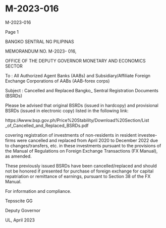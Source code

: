 # M-2023-016

M-2023-016

Page 1

BANGKO SENTRAL NG PILIPINAS

MEMORANDUM NO. M-2023- 016,

OFFICE OF THE DEPUTY GOVERNOR MONETARY AND ECONOMICS SECTOR

To : All Authorized Agent Banks (AABs) and Subsidiary/Affiliate Foreign Exchange Corporations of AABs (AAB-forex corps)

Subject : Cancelled and Replaced Bangko_ Sentral Registration Documents (BSRDs)

Please be advised that original BSRDs (issued in hardcopy) and provisional BSRDs (issued in electronic copy) listed in the following link:

https:/Awww.bsp.gov.ph/Price%20Stability/Download%20Section/List _of_Cancelled_and_Replaced_BSRDs.pdf

covering registration of investments of non-residents in resident investee-firms were cancelled and replaced from April 2020 to December 2022 due to changes/transfers, etc. in these investments pursuant to the provisions of the Manual of Regulations on Foreign Exchange Transactions (FX Manual), as amended.

These previously issued BSRDs have been cancelled/replaced and should not be honored if presented for purchase of foreign exchange for capital repatriation or remittance of earnings, pursuant to Section 38 of the FX Manual.

For information and compliance.

Tepsscite GG

Deputy Governor

UL, April 2023